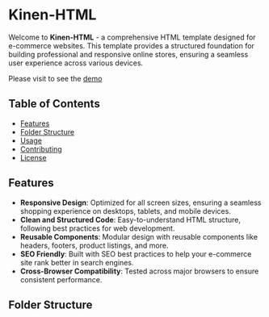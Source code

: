 # Kinen-HTML

Welcome to **Kinen-HTML** - a comprehensive HTML template designed for e-commerce websites. This template provides a structured foundation for building professional and responsive online stores, ensuring a seamless user experience across various devices.

Please visit to see the [demo](https://vxlrubel.github.io/kinen-html/)

## Table of Contents

- [Features](#features)
- [Folder Structure](#folder-structure)
- [Usage](#usage)
- [Contributing](#contributing)
- [License](#license)

## Features

- **Responsive Design**: Optimized for all screen sizes, ensuring a seamless shopping experience on desktops, tablets, and mobile devices.
- **Clean and Structured Code**: Easy-to-understand HTML structure, following best practices for web development.
- **Reusable Components**: Modular design with reusable components like headers, footers, product listings, and more.
- **SEO Friendly**: Built with SEO best practices to help your e-commerce site rank better in search engines.
- **Cross-Browser Compatibility**: Tested across major browsers to ensure consistent performance.

## Folder Structure


